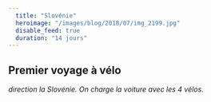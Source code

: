 ```yaml
---
  title: "Slovénie"
  heroimage: "/images/blog/2018/07/img_2199.jpg"
  disable_feed: true
  duration: "14 jours"
---
```

## Premier voyage à vélo
*direction la Slovénie. On charge la voiture avec les 4 vélos.*
